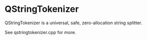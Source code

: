 # QStringTokenizer

QStringTokenizer is a universal, safe, zero-allocation string splitter.

See qstringtokenizer.cpp for more.
